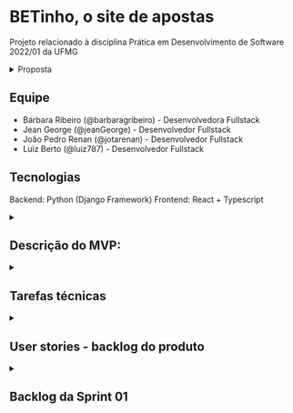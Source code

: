 # BETinho, o site de apostas

Projeto relacionado à disciplina Prática em Desenvolvimento de Software 2022/01 da UFMG
<details>

  <summary>Proposta </summary>

Inspirado em plataformas como o [bet365](https://pt.wikipedia.org/wiki/Bet365) e o [sportsBet](https://en.wikipedia.org/wiki/Sportsbet), a equipe desenvolverá um site que permite aos seus usuários realizarem apostas online. O nosso site permitirá o cadastro de cenários de aposta (e.g.: cadastrar um cenário referente a um jogo entre Cruzeiro e Atlético) e registrar as apostas de usuários (e.g: apostar $50 que o Cruzeiro será vencedor). Além disso, cuidará do cálculo das chances e prêmios envolvidos nas apostas.

O site **não** realizará sorteios. Ele apenas permitirá apostas.
</details>

## Equipe

- Bárbara Ribeiro (@barbaragribeiro) - Desenvolvedora Fullstack
- Jean George (@jeanGeorge) - Desenvolvedor Fullstack
- João Pedro Renan (@jotarenan) - Desenvolvedor Fullstack
- Luiz Berto (@luiz787) - Desenvolvedor Fullstack

## Tecnologias

Backend: Python (Django Framework)
Frontend: React + Typescript

<details>
  <summary>
    <h2>Descrição do MVP:</h2>
  </summary>
  
  O MVP do BETinho visa validar se há demanda por uma aplicação que permita as pessoas a realizarem apostas através de um ambiente virtual. A nossa hipótese é de que essa demanda existe, pois apostas são uma forma de diversão e entretenimento constante na sociedade
  
  _(work in progress)_
</details>

<details>
  <summary>
    <h2>Tarefas técnicas</h2>
  </summary>
  
Front-end
- Gerar Dockerfile para o front-end e incluir no docker-compose (Jean)
- Gerar projeto base React (João Pedro)
- Instalar e configurar extensões do VSCode (João Pedro)

Back-end
- Configurar Dockerfile de Python e incluir no docker-compose (Bárbara)
- Configurar django (Bárbara)

Banco de dados
- Incluir MySQL no docker-compose (Luiz)
  
</details>

<details>
  <summary>
    <h2>User stories - backlog do produto</h2>
  </summary>  
  
  ### Listagem de eventos

- **Como** usuário do BETinho
- **Quero** ver a listagem dos eventos disponíveis para aposta
- **Para** verificar eventos de interesse e escolher eventos para realizar apostas.

### Detalhes do evento

- **Como** usuário do BETinho
- **Quero** poder visualizar detalhes de um evento específico como data, hora, local, participantes envolvidos e _odds_
- **Para** me informar acerca do evento, saber qual o retorno potencial de uma aposta e decidir se vou ou não apostar (e em qual resultado).

### Apostar

- **Como** usuário do BETinho
- **Quero** poder apostar em um resultado de um evento
- **Para** obter retorno financeiro _fictício_ caso o resultado se concretize.

### Cadastro de eventos

- **Como** administrador do BETinho
- **Quero** poder cadastrar novos eventos
- **Para** permitir que os usuários do BETinho consigam fazer apostas nesses eventos.

### Edição e deleção de eventos

- **Como** administrador do BETinho
- **Quero** poder editar e deletar eventos
- **Para** poder adaptar a plataforma à mudanças externas (ex.: cancelamento de jogo, mudança de horário), e dessa manter a qualidade do conteúdo do BETinho.

### Cálculo de odds

- **Como** administrador do BETinho
- **Quero** que o sistema calcule automaticamente as _odds_ de cada possível resultado de um evento, baseado na proporção de apostas em cada resultado
- **Para** que os usuários saibam o potencial de ganho em cada possível resultado de um evento, e para que isso não tenha que ser feito manualmente pelos administradores do BETinho.

### Atualização de resultados de eventos

- **Como** administrador do BETinho
- **Quero** que o sistema permita lançar o resultado de um evento
- **Para** que o evento seja encerrado e o pagamento para os vencedores possa ser feito.

### Pagamento aos vencedores

- **Como** usuário do BETinho
- **Quero** que o sistema realize o pagamento para os vencedores de forma automática quando um evento for encerrado (resultado lançado)
- **Para** que eu possa desfrutar dos meus gains 💪 🤑

### Cadastro, edição e deleção de conta

- **Como** usuário do BETinho
- **Quero** que o sistema permita criar uma conta, editar o perfil e deletar a conta
- **Para** que eu possa utilizar o sistema de forma autenticada e ter controle sob meus dados.

### Agrupamento/filtragem de eventos por categoria

- **Como** usuário do BETinho
- **Quero** que o sistema agrupe eventos em categorias (ex.: Futebol, Fórmula 1, Basquete)
- **Para** que eu possa visualizar e achar os eventos do meu interesse com maior facilidade.

### Cadastro, edição e deleção de categorias

- **Como** administrador do BETinho
- **Quero** que o sistema possibilite cadastrar, editar e deletar categorias
- **Para** que as categorias de eventos possam ser mantidas pelos administradores.
  
</details>

<details>
  <summary>
    <h2>Backlog da Sprint 01</h2>
  </summary>
  
  A sprint 1 contemplará as seguintes histórias do backlog do produto:
  
  - Listagem de eventos
  - Detalhes do evento
  - Apostar
  - Cadastro de eventos
  - Cálculo de odds
  
</details>
